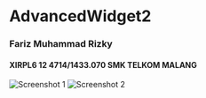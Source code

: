 # AdvancedWidget2
### Fariz Muhammad Rizky 
#### XIRPL6 12 4714/1433.070 SMK TELKOM MALANG

![Screenshot 1](http://i.imgur.com/rgX9f7z.png)
![Screenshot 2](http://i.imgur.com/6XMt6aJ.png)
